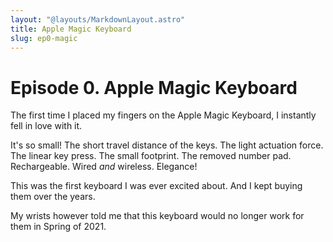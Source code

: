 ```yaml
---
layout: "@layouts/MarkdownLayout.astro"
title: Apple Magic Keyboard
slug: ep0-magic
---
```


# Episode 0. Apple Magic Keyboard

The first time I placed my fingers on the Apple Magic Keyboard, I instantly fell in love with it.

It's so small! The short travel distance of the keys. The light actuation force. The linear key press. The small footprint. The removed number pad. Rechargeable. Wired _and_ wireless. Elegance!

This was the first keyboard I was ever excited about. And I kept buying them over the years.

My wrists however told me that this keyboard would no longer work for them in Spring of 2021.
